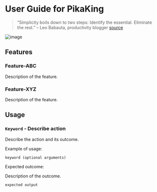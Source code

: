 # User Guide for PikaKing

> “Simplicity boils down to two steps: Identify the essential. Eliminate the rest.” – Leo Babauta, productivity blogger
> [source](https://friday.app/p/productivity-quotes)

![image](https://img.freepik.com/free-vector/business-man-dealing-multi-task-new-idea-working-laptop-concept-business-goals-success-satisfying-achievement_1150-39765.jpg?size=626&ext=jpg)

## Features

### Feature-ABC

Description of the feature.

### Feature-XYZ

Description of the feature.

## Usage

### `Keyword` - Describe action

Describe the action and its outcome.

Example of usage:

`keyword (optional arguments)`

Expected outcome:

Description of the outcome.

```
expected output
```

